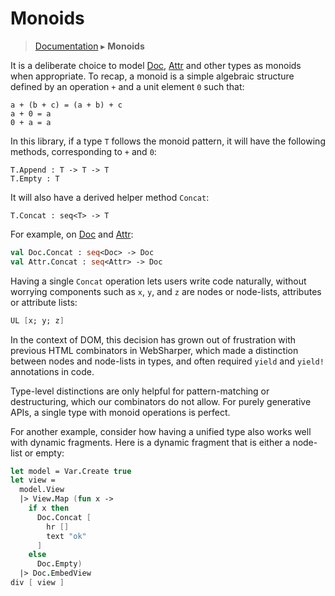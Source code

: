 # Monoids
> [Documentation](../README.md) ▸ **Monoids**

It is a deliberate choice to model [Doc](Doc.md), [Attr](Attr.md) and other types
as monoids when appropriate.  To recap, a monoid is a simple algebraic
structure defined by an operation `+` and a unit element `0` such that:

    a + (b + c) = (a + b) + c
    a + 0 = a
    0 + a = a

In this library, if a type `T` follows the monoid pattern, it will have
the following methods, corresponding to `+` and `0`:

    T.Append : T -> T -> T
    T.Empty : T
    
It will also have a derived helper method `Concat`:

    T.Concat : seq<T> -> T

For example, on [Doc](Doc.md) and [Attr](Attr.md):

```fsharp
val Doc.Concat : seq<Doc> -> Doc
val Attr.Concat : seq<Attr> -> Doc
```

Having a single `Concat` operation lets users write code naturally,
without worrying components such as `x`, `y`, and `z` are nodes or
node-lists, attributes or attribute lists:

```fsharp
UL [x; y; z]
```

In the context of DOM, this decision has grown out of frustration with previous HTML
combinators in WebSharper, which made a distinction between nodes and
node-lists in types, and often required `yield` and `yield!`
annotations in code.

Type-level distinctions are only helpful for pattern-matching or
destructuring, which our combinators do not allow.  For purely
generative APIs, a single type with monoid operations is perfect.

For another example, consider how having a unified type also works
well with dynamic fragments.  Here is a dynamic fragment that is
either a node-list or empty:

```fsharp
let model = Var.Create true
let view =
  model.View
  |> View.Map (fun x ->
    if x then
      Doc.Concat [
        hr []
        text "ok"
      ]
    else
      Doc.Empty)
  |> Doc.EmbedView
div [ view ]
```
